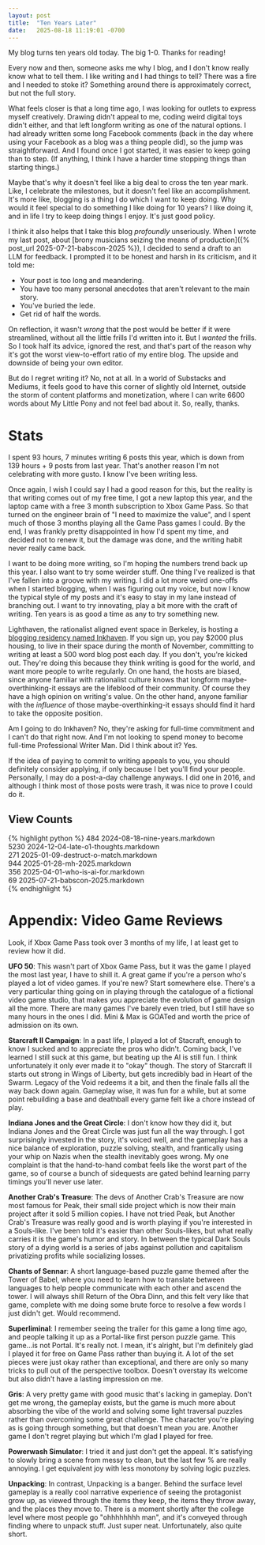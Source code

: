 ```yaml
---
layout: post
title:  "Ten Years Later"
date:   2025-08-18 11:19:01 -0700
---
```


My blog turns ten years old today. The big 1-0. Thanks for reading!

Every now and then, someone asks me why I blog, and I don't know really know
what to tell them. I like writing and I had things to tell? There was a fire
and I needed to stoke it? Something around there is approximately correct,
but not the full story.

What feels closer is that a long time ago, I was looking for outlets
to express myself creatively. Drawing didn't appeal to me, coding weird
digital toys didn't either, and that left longform writing as one of the natural
options. I had already written some long Facebook comments (back in the day where
using your Facebook as a blog was a thing people did), so the jump was
straightforward. And I found once I got started, it was easier to keep going
than to step. (If anything, I think I have a harder time stopping
things than starting things.)

Maybe that's why it doesn't feel like a big deal to cross the ten year mark.
Like, I celebrate the milestones, but it doesn't feel like an accomplishment.
It's more like, blogging is a thing I do which I want to keep doing. Why
would it feel special to do something I like doing for 10 years? I like doing it,
and in life I try to keep doing things I enjoy. It's just good policy.

I think it also helps that I take this blog *profoundly* unseriously. When
I wrote my last post, about [brony musicians seizing the means of production]({% post_url 2025-07-21-babscon-2025 %}),
I decided to send a draft to an LLM for feedback. I prompted it to be honest and
harsh in its criticism, and it told me:

* Your post is too long and meandering.
* You have too many personal anecdotes that aren't relevant to the main story.
* You've buried the lede.
* Get rid of half the words.

On reflection, it wasn't *wrong* that the post would be better if it were
streamlined, without all the little frills I'd written into it. But I *wanted* the
frills. So I took half its advice, ignored the rest, and that's part of the reason
why it's got the worst view-to-effort ratio of my entire blog. The upside and downside
of being your own editor.

But do I regret writing it? No, not at all. In a world of Substacks and Mediums, it feels good to have this corner of
slightly old Internet, outside the storm of content platforms and monetization, where I can write 6600 words
about My Little Pony and not feel bad about it. So, really, thanks.

# Stats

I spent 93 hours, 7 minutes writing 6 posts this year, which is down from 139 hours + 9 posts from last year.
That's another reason I'm not celebrating with more gusto. I know I've been writing
less.

Once again, I wish I could say I had a good reason for this, but the reality
is that writing comes out of my free time, I got a new laptop this year, and the laptop came
with a free 3 month subscription to Xbox Game Pass. So that turned on the engineer brain of "I need to maximize the value", and I spent much of those 3 months playing all the Game Pass games I could.
By the end, I was frankly pretty disappointed in how I'd spent my time, and decided
not to renew it, but the damage was done, and the writing habit never really came back.

I want to be doing more writing, so I'm hoping the numbers trend back up this year.
I also want to try some weirder stuff.
One thing I've realized is that I've fallen into a groove with my writing. I did
a lot more weird one-offs when I started blogging, when I was figuring out my voice,
but now I know the typical style of my posts and it's easy to stay in my lane instead of branching
out. I want to try innovating, play a bit more with the craft of writing. Ten years is as good a time as any
to try something new.

Lighthaven, the rationalist aligned event space in Berkeley, is hosting a [blogging
residency named Inkhaven](https://www.inkhaven.blog/). If you sign up, you pay
$2000 plus housing, to live in their space during the month of November, committing to
writing at least a 500 word blog post each day. If you don't, you're kicked out.
They're doing this because they think writing is good for the world, and want more
people to write regularly. On one hand, the hosts are biased, since
anyone familiar with rationalist culture knows that longform maybe-overthinking-it
essays are the lifeblood of their community. Of course they have a high opinion
on writing's value. On the other hand, anyone familiar with the *influence* of those
maybe-overthinking-it essays should find it hard to take the opposite position.

Am I going to do Inkhaven? No, they're asking
for full-time commitment and I can't do that right now. And I'm not looking to spend
money to become full-time Professional Writer Man. Did I think about it? Yes.

If the idea of paying to commit to writing appeals to you, you should definitely consider applying,
if only because I bet you'll find your people. Personally, I may do a post-a-day
challenge anyways. I did one in 2016, and although I think most of those posts were trash,
it was nice to prove I could do it.

## View Counts

{% highlight python %}
484  2024-08-18-nine-years.markdown  
5230 2024-12-04-late-o1-thoughts.markdown  
271  2025-01-09-destruct-o-match.markdown  
944  2025-01-28-mh-2025.markdown  
356  2025-04-01-who-is-ai-for.markdown  
69   2025-07-21-babscon-2025.markdown  
{% endhighlight %}

# Appendix: Video Game Reviews

Look, if Xbox Game Pass took over 3 months of my life, I at least get to review how it did.

**UFO 50**: This wasn't part of Xbox Game Pass, but it was the game I played the most last year,
I have to shill it.
A great game if you're a person who's played a lot of video games. If you're new? Start somewhere else.
There's a very particular thing going on in playing through the catalogue of a fictional video game
studio, that makes you appreciate the evolution of game design all the more. There are many games I've barely even
tried, but I still have so many hours in the ones I did. Mini & Max is GOATed and worth the
price of admission on its own.

**Starcraft II Campaign**: In a past life, I played a lot of Stacraft, enough to know I sucked
and to appreciate the pros who didn't. Coming back, I've learned I still suck at this game, but beating
up the AI is still fun. I think unfortunately it only ever made it to "okay" though. The story of Starcraft
II starts out strong in Wings of Liberty, but gets incredibly bad in Heart of the Swarm. Legacy of the
Void redeems it a bit, and then the finale falls all the way back down again. Gameplay wise, it
was fun for a while, but at some point rebuilding a base and deathball every game felt like a chore
instead of play.

**Indiana Jones and the Great Circle**: I don't know how they did it, but Indiana Jones and the Great
Circle was just fun all the way through. I got surprisingly invested in the story, it's voiced well,
and the gameplay has a nice balance of exploration, puzzle solving, stealth, and frantically using
your whip on Nazis when the stealth inevitably goes wrong. My one complaint is that the hand-to-hand
combat feels like the worst part of the game, so of course a bunch of sidequests are gated behind
learning parry timings you'll never use later.

**Another Crab's Treasure**: The devs of Another Crab's Treasure are now most famous for Peak, their
small side project which is now their main project after it sold 5 million copies. I have not tried
Peak, but Another Crab's Treasure was really good and is worth playing if you're interested in
a Souls-like. I've been told it's easier than other Souls-likes, but what really carries it is the
game's humor and story. In between the typical Dark Souls story of a dying world is a series of jabs
against pollution and capitalism privatizing profits while socializing losses.

**Chants of Sennar**: A short language-based puzzle game themed after the Tower of Babel, where you
need to learn how to translate between languages to help people communicate with each other and
ascend the tower. I will always shill Return of the Obra Dinn, and this felt very like that game,
complete with me doing some brute force to resolve a few words I just didn't get. Would recommend.

**Superliminal**: I remember seeing the trailer for this game a long time ago, and people talking it
up as a Portal-like first person puzzle game. This game...is not Portal. It's really not. I mean,
it's alright, but I'm definitely glad I played it for free on Game Pass rather than
buying it. A lot of the set pieces were just okay rather than exceptional, and there are only so many
tricks to pull out of the perspective toolbox. Doesn't overstay its welcome but also didn't have a
lasting impression on me.

**Gris**: A very pretty game with good music that's lacking in gameplay. Don't get me wrong, the
gameplay exists, but the game is much more about absorbing the vibe of the world and solving some
light traversal puzzles rather than overcoming some great challenge. The character you're playing
as is going through something, but that doesn't mean you are. Another game I don't regret playing
but which I'm glad I played for free.

**Powerwash Simulator**: I tried it and just don't get the appeal. It's satisfying to slowly bring
a scene from messy to clean, but the last few % are really annoying. I get equivalent joy with
less monotony by solving logic puzzles.

**Unpacking**: In contrast, Unpacking is a banger. Behind the surface level gameplay is a really
cool narrative experience of seeing the protagonist grow up, as viewed through the items they keep,
the items they throw away, and the places they move to. There is a moment shortly after the
college level where most people go "ohhhhhhhh man", and it's conveyed through finding where to unpack
stuff. Just super neat. Unfortunately, also quite short.
